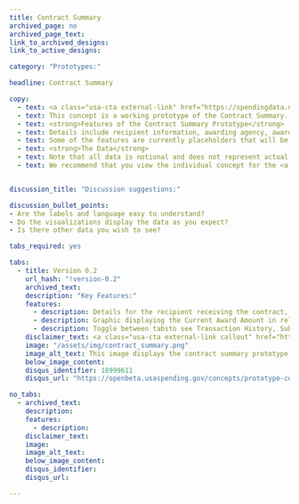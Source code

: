 ```yaml
---
title: Contract Summary
archived_page: no
archived_page_text:
link_to_archived_designs:
link_to_active_designs:

category: "Prototypes:"

headline: Contract Summary

copy:
  - text: <a class="usa-cta external-link" href="https://spendingdata.us/#/award/124131/" target="_blank">Access the Prototype</a>
  - text: This concept is a working prototype of the Contract Summary. The DATA Act team is publishing this minimum viable product to give the public the opportunity to provide feedback on the design of the future USAspending.gov site.
  - text: <strong>Features of the Contract Summary Prototype</strong>
  - text: Details include recipient information, awarding agency, award amounts, description of the work, and the type of contract.
  - text: Some of the features are currently placeholders that will be implemented at a later date as the team develops the future USAspending.gov platform.
  - text: <strong>The Data</strong>
  - text: Note that all data is notional and does not represent actual spending data. Currently, the data includes a subset of awards data and a subset of financial data from select DATA Act Broker submissions.
  - text: We recommend that you view the individual concept for the <a class="usa-cta" href="../contract-summary">contract summary</a> to better understand the intended functionality.


discussion_title: "Discussion suggestions:"

discussion_bullet_points:
- Are the labels and language easy to understand?
- Do the visualizations display the data as you expect?
- Is there other data you wish to see?

tabs_required: yes

tabs:
  - title: Version 0.2
    url_hash: "!version-0.2"
    archived_text:  
    description: "Key Features:"
    features:
      - description: Details for the recipient receiving the contract, including the type of business category
      - description: Graphic displaying the Current Award Amount in relation to the Potential Award Amount
      - description: Toggle between tabsto see Transaction History, Sub-Awards, Financial System Details, and Additional Details
    disclaimer_text: <a class="usa-cta external-link callout" href="https://spendingdata.us/#/award/124131/" target="_blank">View the interactive prototype</a>
    image: "/assets/img/contract_summary.png"
    image_alt_text: This image displays the contract summary prototype.
    below_image_content:
    disqus_identifier: 18999611
    disqus_url: "https://openbeta.usaspending.gov/concepts/prototype-contract-summary"

no_tabs:
  - archived_text:
    description:
    features:
      - description:
    disclaimer_text:
    image:
    image_alt_text:
    below_image_content:
    disqus_identifier:
    disqus_url:

---
```

